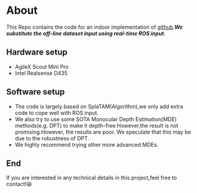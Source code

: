 # About
This Repo contains the code for an indoor implementation of [github](https://github.com/spla-tam/SplaTAM).***We substitute the off-line dataset input using real-time ROS input***.
## Hardware setup
- AgileX Scout Mini Pro
- Intel Realsense D435
## Software setup
- The code is largely based on SplaTAM(Algorithm),we only add extra code to cope well with ROS input.
- We also try to use some SOTA Monocular Depth Estimation(MDE) methods(e.g. DPT) to make it depth-free.However,the result is not promising.However, the results are poor. We speculate that this may be due to the robustness of DPT.
- We highly recommend trying other more advanced MDEs.
## End
If you are interested in any technical details in this project,feel free to contact!😆
  
